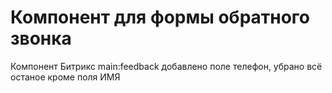 # Компонент для формы обратного звонка
Компонент Битрикс main:feedback добавлено поле телефон, убрано всё останое кроме поля ИМЯ
